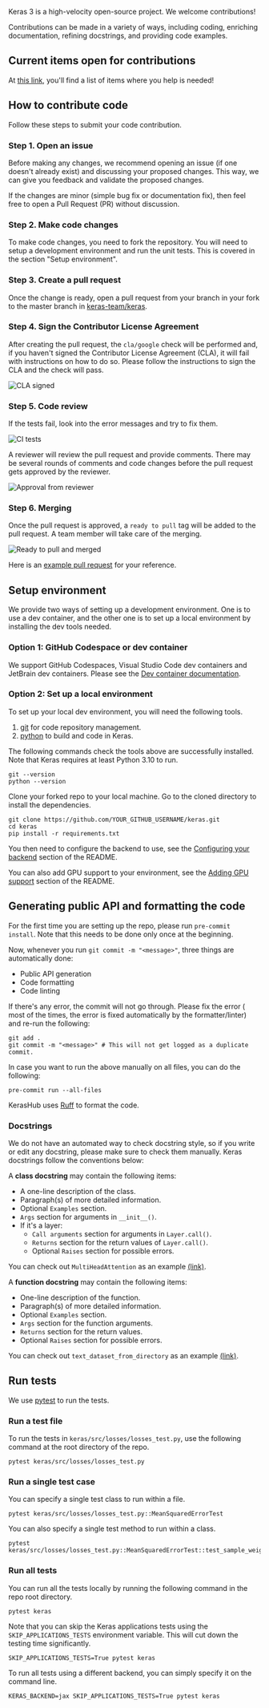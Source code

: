 Keras 3 is a high-velocity open-source project. We welcome contributions!

Contributions can be made in a variety of ways, including coding, enriching documentation, refining docstrings, and providing code examples.


## Current items open for contributions
At [this link](https://github.com/keras-team/keras/issues/18442), you'll find a list of items where you help is needed!


## How to contribute code

Follow these steps to submit your code contribution.

### Step 1. Open an issue

Before making any changes, we recommend opening an issue (if one doesn't already
exist) and discussing your proposed changes. This way, we can give you feedback
and validate the proposed changes.

If the changes are minor (simple bug fix or documentation fix), then feel free
to open a Pull Request (PR) without discussion.

### Step 2. Make code changes

To make code changes, you need to fork the repository. You will need to setup a
development environment and run the unit tests. This is covered in the section
"Setup environment".

### Step 3. Create a pull request

Once the change is ready, open a pull request from your branch in your fork to
the master branch in [keras-team/keras](https://github.com/keras-team/keras).

### Step 4. Sign the Contributor License Agreement

After creating the pull request, the `cla/google` check will be performed and,
if you haven't signed the Contributor License Agreement (CLA), it will fail with
instructions on how to do so. Please follow the instructions to sign the CLA and
the check will pass.

![CLA signed](https://github.com/keras-team/keras/assets/1091026/71c26353-e3b5-4135-8bae-64693c717775)


### Step 5. Code review

If the tests fail, look into the error messages and try to fix them.

![CI tests](https://github.com/keras-team/keras/assets/1091026/6f6c17ef-6bd7-4e95-9fbc-1906cde37380)

A reviewer will review the pull request and provide comments. There may be
several rounds of comments and code changes before the pull request gets
approved by the reviewer.

![Approval from reviewer](https://github.com/keras-team/keras/assets/1091026/8d28f74c-21e9-4146-b0ff-62d649a552a8)

### Step 6. Merging

Once the pull request is approved, a `ready to pull` tag will be added to the
pull request. A team member will take care of the merging.

![Ready to pull and merged](https://github.com/keras-team/keras/assets/1091026/c3908345-d7ae-44ee-a428-01f3b448b46b)

Here is an [example pull request](https://github.com/keras-team/keras/pull/18848)
for your reference.

## Setup environment

We provide two ways of setting up a development environment. One is to use a
dev container, and the other one is to set up a local environment by installing
the dev tools needed.

### Option 1: GitHub Codespace or dev container

We support GitHub Codespaces, Visual Studio Code dev containers and JetBrain dev
containers. Please see the
[Dev container documentation](https://github.com/keras-team/keras/tree/master/.devcontainer).

### Option 2: Set up a local environment

To set up your local dev environment, you will need the following tools.

1.  [git](https://github.com/) for code repository management.
2.  [python](https://www.python.org/) to build and code in Keras.

The following commands check the tools above are successfully installed. Note
that Keras requires at least Python 3.10 to run.

```shell
git --version
python --version
```

Clone your forked repo to your local machine. Go to the cloned directory to
install the dependencies.

```shell
git clone https://github.com/YOUR_GITHUB_USERNAME/keras.git
cd keras
pip install -r requirements.txt
```

You then need to configure the backend to use, see the
[Configuring your backend](https://github.com/keras-team/keras/blob/master/README.md#configuring-your-backend)
section of the README.

You can also add GPU support to your environment, see the
[Adding GPU support](https://github.com/keras-team/keras/blob/master/README.md#adding-gpu-support)
section of the README.

## Generating public API and formatting the code

For the first time you are setting up the repo, please run `pre-commit install`.
Note that this needs to be done only once at the beginning.

Now, whenever you run `git commit -m "<message>"`, three things are
automatically done:

- Public API generation
- Code formatting
- Code linting

If there's any error, the commit will not go through. Please fix the error (
most of the times, the error is fixed automatically by the formatter/linter) and
re-run the following:

```
git add .
git commit -m "<message>" # This will not get logged as a duplicate commit.
```

In case you want to run the above manually on all files, you can do the
following:

```
pre-commit run --all-files
```

KerasHub uses [Ruff](https://docs.astral.sh/ruff/) to format the code.

### Docstrings

We do not have an automated way to check docstring style, so if you write
or edit any docstring, please make sure to check them manually.
Keras docstrings follow the conventions below:

A **class docstring** may contain the following items:

* A one-line description of the class.
* Paragraph(s) of more detailed information.
* Optional `Examples` section.
* `Args` section for arguments in `__init__()`.
* If it's a layer:
    * `Call arguments` section for arguments in `Layer.call()`.
    * `Returns` section for the return values of `Layer.call()`.
    * Optional `Raises` section for possible errors.

You can check out `MultiHeadAttention` as an example
[(link)](https://github.com/keras-team/keras/blob/v3.0.0/keras/layers/attention/multi_head_attention.py#L20).

A **function docstring** may contain the following items:

* One-line description of the function.
* Paragraph(s) of more detailed information.
* Optional `Examples` section.
* `Args` section for the function arguments.
* `Returns` section for the return values.
* Optional `Raises` section for possible errors.

You can check out `text_dataset_from_directory` as an example
[(link)](https://github.com/keras-team/keras/blob/v3.0.0/keras/utils/text_dataset_utils.py#L27).

## Run tests

We use [pytest](https://pytest.org/) to run the tests.

### Run a test file

To run the tests in `keras/src/losses/losses_test.py`, use the following command
at the root directory of the repo.

```shell
pytest keras/src/losses/losses_test.py
```

### Run a single test case

You can specify a single test class to run within a file.

```shell
pytest keras/src/losses/losses_test.py::MeanSquaredErrorTest
```

You can also specify a single test method to run within a class.

```shell
pytest keras/src/losses/losses_test.py::MeanSquaredErrorTest::test_sample_weighted
```

### Run all tests

You can run all the tests locally by running the following command in the repo
root directory.

```shell
pytest keras
```

Note that you can skip the Keras applications tests using the
`SKIP_APPLICATIONS_TESTS` environment variable. This will cut down the testing
time significantly.

```shell
SKIP_APPLICATIONS_TESTS=True pytest keras
```

To run all tests using a different backend, you can simply specify it on the
command line.

```shell
KERAS_BACKEND=jax SKIP_APPLICATIONS_TESTS=True pytest keras
```
